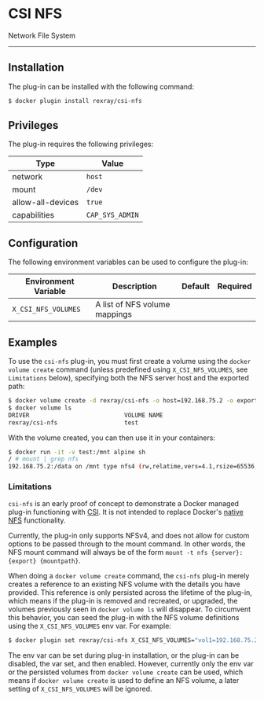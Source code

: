 # CSI NFS

Network File System

---

## Installation
The plug-in can be installed with the following command:

```bash
$ docker plugin install rexray/csi-nfs
```

## Privileges
The plug-in requires the following privileges:

Type | Value
-----|------
network | `host`
mount | `/dev`
allow-all-devices | `true`
capabilities | `CAP_SYS_ADMIN`

## Configuration
The following environment variables can be used to configure the plug-in:

| Environment Variable | Description | Default | Required |
|---------------------|-------------|---------|---------|
| `X_CSI_NFS_VOLUMES` | A list of NFS volume mappings | | |

## Examples

To use the `csi-nfs` plug-in, you must first create a volume using the
`docker volume create` command (unless predefined using `X_CSI_NFS_VOLUMES`, see
`Limitations` below), specifying both the NFS server host and the
exported path:

```sh
$ docker volume create -d rexray/csi-nfs -o host=192.168.75.2 -o export=/data test
$ docker volume ls
DRIVER                           VOLUME NAME
rexray/csi-nfs                   test
```

With the volume created, you can then use it in your containers:

```sh
$ docker run -it -v test:/mnt alpine sh
/ # mount | grep nfs
192.168.75.2:/data on /mnt type nfs4 (rw,relatime,vers=4.1,rsize=65536,wsize=65536,namlen=255,hard,proto=tcp,port=0,timeo=600,retrans=2,sec=sys,clientaddr=10.0.2.15,local_lock=none,addr=192.168.75.2)
```

### Limitations

`csi-nfs` is an early proof of concept to demonstrate a Docker managed plug-in functioning with [CSI](https://github.com/container-storage-interface/spec). It is
not intended to replace Docker's
[native NFS](https://docs.docker.com/engine/reference/commandline/volume_create/#driver-specific-options)
functionality.

Currently, the plug-in only supports NFSv4, and does not allow for custom options
to be passed through to the mount command. In other words, the NFS mount command
will always be of the form `mount -t nfs {server}:{export} {mountpath}`.

When doing a `docker volume create` command, the `csi-nfs` plug-in merely creates
a reference to an existing NFS volume with the details you have provided. This
reference is only persisted across the lifetime of the plug-in, which means if the
plug-in is removed and recreated, or upgraded, the volumes previously seen in
`docker volume ls` will disappear. To circumvent this behavior, you can seed the
plug-in with the NFS volume definitions using the `X_CSI_NFS_VOLUMES` env var.
For example:

```sh
$ docker plugin set rexray/csi-nfs X_CSI_NFS_VOLUMES="vol1=192.168.75.2:/nfsshare vol2=192.168.75.2:/share2"
```

The env var can be set during plug-in installation, or the plug-in can be disabled,
the var set, and then enabled. However, currently only the env var or the persisted
volumes from `docker volume create` can be used, which means if
`docker volume create` is used to define an NFS volume, a later setting of
`X_CSI_NFS_VOLUMES` will be ignored.

